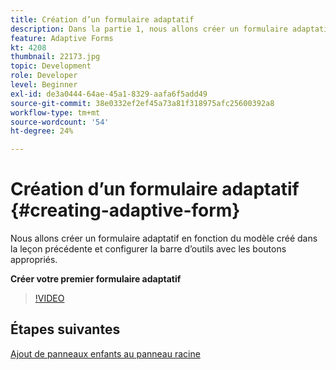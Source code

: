 ```yaml
---
title: Création d’un formulaire adaptatif
description: Dans la partie 1, nous allons créer un formulaire adaptatif, ajouter et configurer une barre d’outils avec les boutons appropriés.
feature: Adaptive Forms
kt: 4208
thumbnail: 22173.jpg
topic: Development
role: Developer
level: Beginner
exl-id: de3a0444-64ae-45a1-8329-aafa6f5add49
source-git-commit: 38e0332ef2ef45a73a81f318975afc25600392a8
workflow-type: tm+mt
source-wordcount: '54'
ht-degree: 24%

---
```


# Création d’un formulaire adaptatif {#creating-adaptive-form}

Nous allons créer un formulaire adaptatif en fonction du modèle créé dans la leçon précédente et configurer la barre d’outils avec les boutons appropriés.

**Créer votre premier formulaire adaptatif**


>[!VIDEO](https://video.tv.adobe.com/v/22173?quality=12&learn=on)

## Étapes suivantes

[Ajout de panneaux enfants au panneau racine](./configuring-root-panel-and-adding-child-panels.md)
